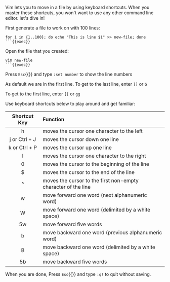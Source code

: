 Vim lets you to move in a file by using keyboard shortcuts.
When you master these shortcuts, you won't want to use any other command line editor.
let's dive in!

First generate a file to work on with 100 lines:

```plain
for i in {1..100}; do echo "This is line $i" >> new-file; done
```{{exec}}
```

Open the file that you created:

```plain
vim new-file
```{{exec}}
```

Press `Esc`{{}} and type `:set number` to show the line numbers

As default we are in the first line. 
To get to the last line, enter `]]` or `G`

To get to the first line, enter `[[` or `gg`

Use keyboard shortcuts below to play around and get familiar:

| Shortcut Key | Function |
| :----------: | :------ |
| h	| moves the cursor one character to the left |
| j or Ctrl + J | moves the cursor down one line |
| k or Ctrl + P |	moves the cursor up one line |
| l |	moves the cursor one character to the right |
| 0 |	moves the cursor to the beginning of the line |
| $ |	moves the cursor to the end of the line |
| ^ | moves the cursor to the first non-empty character of the line |
| w |	move forward one word (next alphanumeric word) |
| W |	move forward one word (delimited by a white space) |
| 5w | move forward five words |
| b |	move backward one word (previous alphanumeric word) |
| B |	move backward one word (delimited by a white space) |
| 5b | move backward five words |

When you are done, Press `Esc`{{}} and type `:q!` to quit without saving.